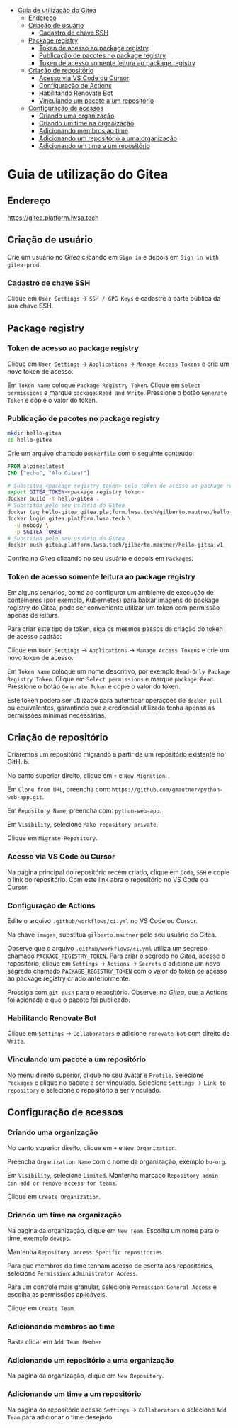 - [Guia de utilização do Gitea](#guia-de-utilização-do-gitea)
  - [Endereço](#endereço)
  - [Criação de usuário](#criação-de-usuário)
    - [Cadastro de chave SSH](#cadastro-de-chave-ssh)
  - [Package registry](#package-registry)
    - [Token de acesso ao package registry](#token-de-acesso-ao-package-registry)
    - [Publicação de pacotes no package registry](#publicação-de-pacotes-no-package-registry)
    - [Token de acesso somente leitura ao package registry](#token-de-acesso-somente-leitura-ao-package-registry)
  - [Criação de repositório](#criação-de-repositório)
    - [Acesso via VS Code ou Cursor](#acesso-via-vs-code-ou-cursor)
    - [Configuração de Actions](#configuração-de-actions)
    - [Habilitando Renovate Bot](#habilitando-renovate-bot)
    - [Vinculando um pacote a um repositório](#vinculando-um-pacote-a-um-repositório)
  - [Configuração de acessos](#configuração-de-acessos)
    - [Criando uma organização](#criando-uma-organização)
    - [Criando um time na organização](#criando-um-time-na-organização)
    - [Adicionando membros ao time](#adicionando-membros-ao-time)
    - [Adicionando um repositório a uma organização](#adicionando-um-repositório-a-uma-organização)
    - [Adicionando um time a um repositório](#adicionando-um-time-a-um-repositório)

# Guia de utilização do Gitea

## Endereço

https://gitea.platform.lwsa.tech

## Criação de usuário

Crie um usuário no _Gitea_ clicando em `Sign in` e depois em `Sign in with gitea-prod`. 

### Cadastro de chave SSH

Clique em `User Settings` -> `SSH / GPG Keys` e cadastre a parte pública da sua chave SSH.

## Package registry

### Token de acesso ao package registry

Clique em `User Settings` -> `Applications` -> `Manage Access Tokens` e crie um novo token de acesso.

Em `Token Name` coloque `Package Registry Token`. Clique em `Select permissions` e marque `package`: `Read and Write`. Pressione o botão `Generate Token` e copie o valor do token.

### Publicação de pacotes no package registry

```bash
mkdir hello-gitea
cd hello-gitea
```

Crie um arquivo chamado `Dockerfile` com o seguinte conteúdo:

```dockerfile
FROM alpine:latest
CMD ["echo", "Alo Gitea!"]
```

```bash
# Substitua <package registry token> pelo token de acesso ao package registry
export GITEA_TOKEN=<package registry token>
docker build -t hello-gitea .
# Substitua pelo seu usuário do Gitea
docker tag hello-gitea gitea.platform.lwsa.tech/gilberto.mautner/hello-gitea:v1
docker login gitea.platform.lwsa.tech \
  -u nobody \
  -p $GITEA_TOKEN
# Substitua pelo seu usuário do Gitea
docker push gitea.platform.lwsa.tech/gilberto.mautner/hello-gitea:v1
```

Confira no _Gitea_ clicando no seu usuário e depois em `Packages`.

### Token de acesso somente leitura ao package registry

Em alguns cenários, como ao configurar um ambiente de execução de contêineres (por exemplo, Kubernetes) para baixar imagens do package registry do Gitea, pode ser conveniente utilizar um token com permissão apenas de leitura.

Para criar este tipo de token, siga os mesmos passos da criação do token de acesso padrão:

Clique em `User Settings` -> `Applications` -> `Manage Access Tokens` e crie um novo token de acesso.

Em `Token Name` coloque um nome descritivo, por exemplo `Read-Only Package Registry Token`. Clique em `Select permissions` e marque `package`: `Read`. Pressione o botão `Generate Token` e copie o valor do token.

Este token poderá ser utilizado para autenticar operações de `docker pull` ou equivalentes, garantindo que a credencial utilizada tenha apenas as permissões mínimas necessárias.

## Criação de repositório

Criaremos um repositório migrando a partir de um repositório existente no GitHub.

No canto superior direito, clique em `+` e `New Migration`.

Em `Clone from URL`, preencha com: `https://github.com/gmautner/python-web-app.git`.

Em `Repository Name`, preencha com: `python-web-app`.

Em `Visibility`, selecione `Make repository private`.

Clique em `Migrate Repository`.

### Acesso via VS Code ou Cursor

Na página principal do repositório recém criado, clique em `Code`, `SSH` e copie o link do repositório. Com este link abra o repositório no VS Code ou Cursor.

### Configuração de Actions

Edite o arquivo `.github/workflows/ci.yml` no VS Code ou Cursor.

Na chave `images`, substitua `gilberto.mautner` pelo seu usuário do Gitea.

Observe que o arquivo `.github/workflows/ci.yml` utiliza um segredo chamado `PACKAGE_REGISTRY_TOKEN`. Para criar o segredo no _Gitea_, acesse o repositório, clique em `Settings` -> `Actions` -> `Secrets` e adicione um novo segredo chamado `PACKAGE_REGISTRY_TOKEN` com o valor do token de acesso ao package registry criado anteriormente.

Prossiga com `git push` para o repositório. Observe, no _Gitea_, que a Actions foi acionada e que o pacote foi publicado.

### Habilitando Renovate Bot

Clique em `Settings` -> `Collaborators` e adicione `renovate-bot` com direito de `Write`.

### Vinculando um pacote a um repositório

No menu direito superior, clique no seu avatar e `Profile`. Selecione `Packages` e clique no pacote a ser vinculado. Selecione `Settings` -> `Link to repository` e selecione o repositório a ser vinculado.

## Configuração de acessos

### Criando uma organização

No canto superior direito, clique em `+` e `New Organization`.

Preencha `Organization Name` com o nome da organização, exemplo `bu-org`.

Em `Visibility`, selecione `Limited`. Mantenha marcado `Repository admin can add or remove access for teams`.

Clique em `Create Organization`.

### Criando um time na organização

Na página da organização, clique em `New Team`. Escolha um nome para o time, exemplo `devops`.

Mantenha `Repository access`: `Specific repositories`. 

Para que membros do time tenham acesso de escrita aos repositórios, selecione `Permission`: `Administrator Access`.

Para um controle mais granular, selecione `Permission`: `General Access` e escolha as permissões aplicáveis.  

Clique em `Create Team`.

### Adicionando membros ao time

Basta clicar em `Add Team Member`

### Adicionando um repositório a uma organização

Na página da organização, clique em `New Repository`.

### Adicionando um time a um repositório

Na página do repositório acesse `Settings` -> `Collaborators` e selecione `Add Team` para adicionar o time desejado.